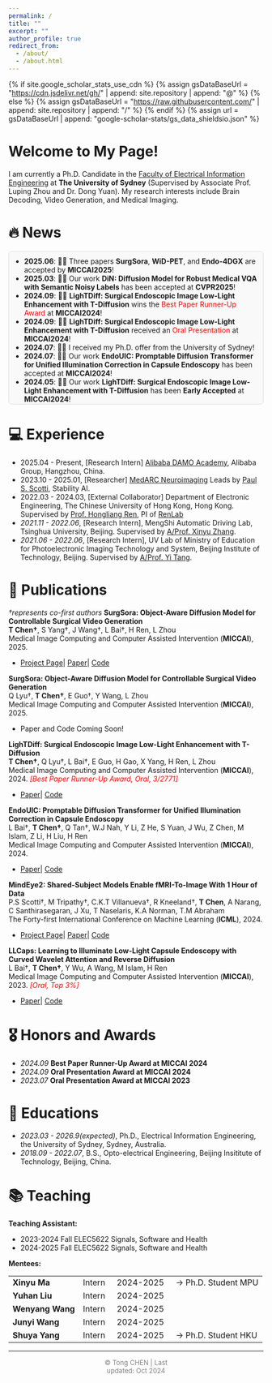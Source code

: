 ```yaml
---
permalink: /
title: ""
excerpt: ""
author_profile: true
redirect_from: 
  - /about/
  - /about.html
---
```


{% if site.google_scholar_stats_use_cdn %}
{% assign gsDataBaseUrl = "https://cdn.jsdelivr.net/gh/" | append: site.repository | append: "@" %}
{% else %}
{% assign gsDataBaseUrl = "https://raw.githubusercontent.com/" | append: site.repository | append: "/" %}
{% endif %}
{% assign url = gsDataBaseUrl | append: "google-scholar-stats/gs_data_shieldsio.json" %}

<span class='anchor' id='about-me'></span>

# **Welcome to My Page!**

I am currently a Ph.D. Candidate in the [Faculty of Electrical Information Engineering](https://www.sydney.edu.au/engineering/about/our-people/research-students/tong-chen-494.html) at **The University of Sydney** (Supervised by Associate Prof. Luping Zhou and Dr. Dong Yuan). My research interests include Brain Decoding, Video Generation, and Medical Imaging.

<!-- <img src="images/my.jpg" alt="sym" width="50%" style="display: block; margin: 0 auto;"> -->


# 🔥 News
<div style="height: 280px; overflow-y: auto; border: 1px solid #ddd; padding: 10px; border-radius: 5px; background-color: #f9f9f9;">
<ul style="margin:0; padding-left:20px; list-style-type:disc;">
  <li><strong>2025.06</strong>: 🎉🎉 Three papers <strong>SurgSora</strong>, <strong>WiD-PET</strong>, and <strong>Endo-4DGX</strong> are accepted by <strong>MICCAI2025</strong>!</li>
  <li><strong>2025.03</strong>: 🎉🎉 Our work <strong>DiN: Diffusion Model for Robust Medical VQA with Semantic Noisy Labels</strong> has been accepted at <strong>CVPR2025</strong>!</li>
  <li><strong>2024.09</strong>: 🎉🎉 <strong>LighTDiff: Surgical Endoscopic Image Low-Light Enhancement with T-Diffusion</strong> wins the <span style="color:red;">Best Paper Runner-Up Award</span> at <strong>MICCAI2024</strong>!</li>
  <li><strong>2024.09</strong>: 🎉🎉 <strong>LighTDiff: Surgical Endoscopic Image Low-Light Enhancement with T-Diffusion</strong> received an <span style="color:red;">Oral Presentation</span> at <strong>MICCAI2024</strong>!</li>
  <li><strong>2024.07</strong>: 🎉🎉 I received my Ph.D. offer from the University of Sydney!</li>
  <li><strong>2024.07</strong>: 🎉🎉 Our work <strong>EndoUIC: Promptable Diffusion Transformer for Unified Illumination Correction in Capsule Endoscopy</strong> has been accepted at <strong>MICCAI2024</strong>!</li>
  <li><strong>2024.05</strong>: 🎉🎉 Our work <strong>LighTDiff: Surgical Endoscopic Image Low-Light Enhancement with T-Diffusion</strong> has been <strong>Early Accepted</strong> at <strong>MICCAI2024</strong>!</li>
  <li><strong>2024.02</strong>: 🎉🎉 Our work <strong>MindEye2: Shared-Subject Models Enable fMRI-To-Image With 1 Hour of Data</strong> has been accepted at <strong>ICML2024</strong>!</li>
  <li><strong>2023.07</strong>: 🎉🎉 Our work <strong>LLCaps: Learning to Illuminate Low-Light Capsule Endoscopy with Curved Wavelet Attention and Reverse Diffusion</strong> received an <span style="color:red;">Oral Presentation</span> at <strong>MICCAI2023</strong>!</li>
</ul>
</div>



<!-- - *2023.03*: &nbsp;🎉🎉 I received my M.Phil. Offer from the University of Sydney！ -->

# 💻 Experience
- 2025.04 - Present, [Research Intern] [Alibaba DAMO Academy](https://damo.alibaba.com/research-areas?language=en), Alibaba Group, Hangzhou, China.
- 2023.10 - 2025.01, [Researcher] [MedARC Neuroimaging](https://www.medarc.ai/) Leads by [Paul S. Scotti](https://paulscotti.github.io/), Stability AI.
- 2022.03 - 2024.03, [External Collaborator] Department of Electronic Engineering, The Chinese University of Hong Kong, Hong Kong. Supervised by [Prof. Hongliang Ren](https://www.ee.cuhk.edu.hk/en-gb/people/academic-staff/professors/prof-ren-hongliang), PI of [RenLab](http://www.labren.org/mm/)
- *2021.11 - 2022.06*, [Research Intern], MengShi Automatic Driving Lab, Tsinghua University, Beijing. Supervised by [A/Prof. Xinyu Zhang](https://scholar.google.com.hk/citations?user=0Q7pN4cAAAAJ&hl=zh-CN).
- *2021.06 - 2022.06*, [Research Intern], UV Lab of Ministry of Education for Photoelectronic Imaging Technology and System, Beijing Institute of Technology, Beijing. Supervised by [A/Prof. Yi Tang](https://www.researchgate.net/profile/Yi-Tang-73).


# 📝 Publications 
*†represents co-first authors*
**SurgSora: Object-Aware Diffusion Model for Controllable Surgical Video Generation**<br>
**T Chen†**, S Yang†, J Wang†, L Bai†, H Ren, L Zhou<br>
Medical Image Computing and Computer Assisted Intervention (**MICCAI**), 2025. <br>
- [Project Page](https://surgsora.github.io)\| [Paper](https://arxiv.org/abs/2412.14018)\| [Code](https://github.com/DavisMeee/SurgSora)

**SurgSora: Object-Aware Diffusion Model for Controllable Surgical Video Generation**<br>
Q Lyu†, **T Chen†**, E Guo†, Y Wang, L Zhou<br>
Medical Image Computing and Computer Assisted Intervention (**MICCAI**), 2025. <br>
- Paper and Code Coming Soon!

**LighTDiff: Surgical Endoscopic Image Low-Light Enhancement with T-Diffusion**<br>
**T Chen†**, Q Lyu†, L Bai†, E Guo, H Gao, X Yang, H Ren, L Zhou<br>
Medical Image Computing and Computer Assisted Intervention (**MICCAI**), 2024. <span style="color:red;">*[Best Paper Runner-Up Award, Oral, 3/2771]*</span><br>
- [Paper](https://arxiv.org/abs/2405.10550)\| [Code](https://github.com/DavisMeee/LighTDiff)
<!-- -  \| [Demo](https://github.com/lofrienger/Single_SurgicalScene_For_Segmentation) -->


**EndoUIC: Promptable Diffusion Transformer for Unified Illumination Correction in Capsule Endoscopy**<br>
L Bai†, **T Chen†**, Q Tan†, W.J Nah, Y Li, Z He, S Yuan, J Wu, Z Chen, M Islam, Z Li, H Liu, H Ren<br>
Medical Image Computing and Computer Assisted Intervention (**MICCAI**), 2024. <br>
- [Paper](https://arxiv.org/abs/2406.13705)\| [Code](https://github.com/longbai1006/EndoUIC)



**MindEye2: Shared-Subject Models Enable fMRI-To-Image With 1 Hour of Data**<br>
P.S Scotti†, M Tripathy†, C.K.T Villanueva†, R Kneeland†, **T Chen**, A Narang, C Santhirasegaran, J Xu, T Naselaris, K.A Norman, T.M Abraham<br>
The Forty-first International Conference on Machine Learning (**ICML**), 2024.
- [Project Page](https://medarc-ai.github.io/mindeye2/)\| [Paper](https://arxiv.org/abs/2403.11207)\| [Code](https://github.com/MedARC-AI/MindEyeV2)

**LLCaps: Learning to Illuminate Low-Light Capsule Endoscopy with Curved Wavelet Attention and Reverse Diffusion**<br>
L Bai†, **T Chen†**, Y Wu, A Wang, M Islam, H Ren<br>
Medical Image Computing and Computer Assisted Intervention (**MICCAI**), 2023. <span style="color:red;">*[Oral, Top 3%]*</span><br>
- [Paper](https://arxiv.org/pdf/2307.02452)\| [Code](https://github.com/longbai1006/LLCaps)

# 🎖 Honors and Awards
- *2024.09* **Best Paper Runner-Up Award at MICCAI 2024**
- *2024.09* **Oral Presentation Award at MICCAI 2024**
- *2023.07* **Oral Presentation Award at MICCAI 2023**

# 📖 Educations
- *2023.03 - 2026.9(expected)*, Ph.D., Electrical Information Engineering, the University of Sydney, Sydney, Australia.
- *2018.09 - 2022.07*, B.S., Opto-electrical Engineering, Beijing Insititute of Technology, Beijing, China.

# 📚 Teaching
**Teaching Assistant:**
- 2023-2024 Fall ELEC5622 Signals, Software and Health
- 2024-2025 Fall ELEC5622 Signals, Software and Health

<strong>Mentees:</strong><br>
<table style="border:none;border-collapse:collapse;">
  <tr>
    <td style="padding-right:20px;"><strong>Xinyu Ma</strong></td>
    <td style="padding-right:15px;">Intern</td>
    <td style="padding-right:15px;">2024-2025</td>
    <td>→ Ph.D. Student MPU</td>
  </tr>
  <tr>
    <td><strong>Yuhan Liu</strong></td>
    <td>Intern</td>
    <td>2024-2025</td>
    <td></td>
  </tr>
  <tr>
    <td><strong>Wenyang Wang</strong></td>
    <td>Intern</td>
    <td>2024-2025</td>
    <td></td>
  </tr>
  <tr>
    <td><strong>Junyi Wang</strong></td>
    <td>Intern</td>
    <td>2024-2025</td>
    <td></td>
  </tr>
  <tr>
    <td><strong>Shuya Yang</strong></td>
    <td>Intern</td>
    <td>2024-2025</td>
    <td>→ Ph.D. Student HKU</td>
  </tr>
</table>



<hr class="horizontal-line">
<div style="width: 30%; margin: 0 auto;">
	<script type='text/javascript' id='clustrmaps' src='//cdn.clustrmaps.com/map_v2.js?cl=ffffff&w=a&t=tt&d=pUwp76-FPWZ_9p-R6BSJ--0FAcHR9spdMm0_5h4Eyak'></script>
	<p style="text-align: center; color: grey; font-size: small;">
    &copy; Tong CHEN | Last updated: Oct 2024
	</p>

</div>
		


